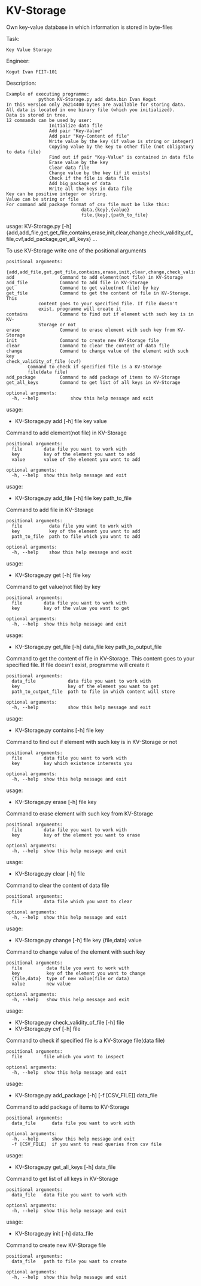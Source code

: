 # KV-Storage
Own key-value database in which information is stored in byte-files

Task: 

	Key Value Storage
	
Engineer:

	Kogut Ivan FIIT-101 
	
Description:

	Example of executing programme:
				python KV-Storage.py add data.bin Ivan Kogut
	In this version only 26214400 bytes are available for storing data. All data is located in one binary file (which you initialized).
	Data is stored in tree.
  	12 commands can be used by user:
					Initialize data file
					Add pair "Key-Value"
					Add pair "Key-Content of file"
					Write value by the key (if value is string or integer)
					Copying value by the key to other file (not obligatory to data file) 
					Find out if pair "Key-Value" is contained in data file
					Erase value by the key
					Clear data file
					Change value by the key (if it exists)
					Check if the file is data file
					Add big package of data
					Write all the keys in data file
  	Key can be positive integer or string.
  	Value can be string or file
	For command add_package format of csv file must be like this:
								data,{key},{value}
								file,{key},{path_to_file}


usage: KV-Storage.py [-h]
                     {add,add_file,get,get_file,contains,erase,init,clear,change,check_validity_of_file,cvf,add_package,get_all_keys}
                     ...
		   
To use KV-Storage write one of the positional arguments

	positional arguments:

	{add,add_file,get,get_file,contains,erase,init,clear,change,check_validity_of_file,cvf,add_package,get_all_keys}
	add                 Command to add element(not file) in KV-Storage
	add_file            Command to add file in KV-Storage
	get                 Command to get value(not file) by key
	get_file            Command to get the content of file in KV-Storage. This
			    content goes to your specified file. If file doesn't
			    exist, programme will create it
	contains            Command to find out if element with such key is in KV-
			    Storage or not
	erase               Command to erase element with such key from KV-Storage
	init                Command to create new KV-Storage file
	clear               Command to clear the content of data file
	change              Command to change value of the element with such key
	check_validity_of_file (cvf)
			Command to check if specified file is a KV-Storage
			file(data file)
	add_package         Command to add package of items to KV-Storage
	get_all_keys        Command to get list of all keys in KV-Storage

	optional arguments:
	  -h, --help            show this help message and exit



usage: 
- KV-Storage.py add [-h] file key value

Command to add element(not file) in KV-Storage

	positional arguments:
	  file        data file you want to work with
	  key         key of the element you want to add
	  value       value of the element you want to add

	optional arguments:
	  -h, --help  show this help message and exit


usage: 
- KV-Storage.py add_file [-h] file key path_to_file

Command to add file in KV-Storage

	positional arguments:
	  file          data file you want to work with
	  key           key of the element you want to add
	  path_to_file  path to file which you want to add

	optional arguments:
	  -h, --help    show this help message and exit


usage: 
- KV-Storage.py get [-h] file key

Command to get value(not file) by key

	positional arguments:
	  file        data file you want to work with
	  key         key of the value you want to get

	optional arguments:
	  -h, --help  show this help message and exit


usage: 
- KV-Storage.py get_file [-h] data_file key path_to_output_file

Command to get the content of file in KV-Storage. This content goes to your
specified file. If file doesn't exist, programme will create it

	positional arguments:
	  data_file            data file you want to work with
	  key                  key of the element you want to get
	  path_to_output_file  path to file in which content will store

	optional arguments:
	  -h, --help           show this help message and exit


usage: 
- KV-Storage.py contains [-h] file key

Command to find out if element with such key is in KV-Storage or not

	positional arguments:
	  file        data file you want to work with
	  key         key which existence interests you

	optional arguments:
	  -h, --help  show this help message and exit


usage: 
- KV-Storage.py erase [-h] file key

Command to erase element with such key from KV-Storage

	positional arguments:
	  file        data file you want to work with
	  key         key of the element you want to erase

	optional arguments:
	  -h, --help  show this help message and exit


usage: 
- KV-Storage.py clear [-h] file

Command to clear the content of data file

	positional arguments:
	  file        data file which you want to clear

	optional arguments:
	  -h, --help  show this help message and exit


usage: 
- KV-Storage.py change [-h] file key {file,data} value

Command to change value of the element with such key

	positional arguments:
	  file         data file you want to work with
	  key          key of the element you want to change
	  {file,data}  type of new value(file or data)
	  value        new value

	optional arguments:
	  -h, --help   show this help message and exit


usage: 
- KV-Storage.py check_validity_of_file [-h] file
- KV-Storage.py cvf [-h] file

Command to check if specified file is a KV-Storage file(data file)

	positional arguments:
	  file        file which you want to inspect

	optional arguments:
	  -h, --help  show this help message and exit


usage: 
- KV-Storage.py add_package [-h] [-f [CSV_FILE]] data_file

Command to add package of items to KV-Storage

	positional arguments:
	  data_file      data file you want to work with

	optional arguments:
	  -h, --help     show this help message and exit
	  -f [CSV_FILE]  if you want to read queries from csv file


usage: 
- KV-Storage.py get_all_keys [-h] data_file

Command to get list of all keys in KV-Storage

	positional arguments:
	  data_file   data file you want to work with

	optional arguments:
	  -h, --help  show this help message and exit


usage: 
- KV-Storage.py init [-h] data_file

Command to create new KV-Storage file

	positional arguments:
	  data_file   path to file you want to create

	optional arguments:
	  -h, --help  show this help message and exit
